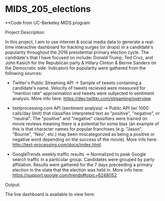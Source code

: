 # MIDS_205_elections

**Code from UC-Berkeley MIDS program

Project Description:

In this project, I aim to use internet & social media data to generate a real-time interactive dashboard for tracking surges (or drops) in a candidate's popularity throughout the 2016 presidential primary election cycle. The candidate's that I have focused on include: Donald Trump, Ted Cruz, and John Kasich for the Republican party & Hillary Clinton & Bernie Sanders on the Democratic side. Indicators for popularity were gathered from the following sources:

- Twitter's Public Streaming API -> Sample of tweets containing a candidate's name. Velocity of tweets recieved were measured for "mention rate" approximation and tweets were subjected to sentiment analysis. More info here: https://dev.twitter.com/streaming/overview.

- textprocessing.com API (sentiment analysis) -> Public API (w/ 1000 calls/day limit) that classifies interpreted text as "positive", "negative", or "neutral".  The "positive" and "negative" classifiers were trained on movie reviews meaning there is a potential for some bias (an example of this is that character names for popular franchises (e.g. "Jason", "Bourne", "Neo", etc.) may been miscategorized as being a positive or negative word depending on the success of the movie).  More info here: http://text-processing.com/docs/index.html.

- GoogleTrends weekly traffic results -> Normalized to peak Google search traffic in a particular group. Candidates were grouped by party affiliation. Results were gathered for the 7 days preceeding a primary election in the state that the election was held in. More info here: https://support.google.com/trends#topic=6248052.

Output:

The live dashboard is available to view here:
